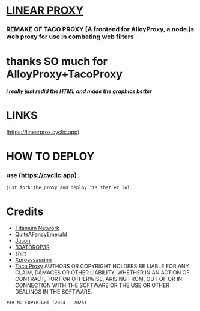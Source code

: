 # [LINEAR PROXY](https://github.com/HoiBoiPr0xies/Linear-Proxy/)
### REMAKE OF TACO PROXY [A frontend for AlloyProxy, a node.js web proxy for use in combating web filters

# thanks SO much for AlloyProxy+TacoProxy
##### i really just redid the HTML and made the graphics better

# LINKS
(https://linearprox.cyclic.app)

# HOW TO DEPLOY
### use (https://cyclic.app)

`just fork the proxy and deploy its that ez lol`


# Credits
- [Titanium Network](https://github.com/titaniumnetwork-dev)
- [QuiteAFancyEmerald](https://github.com/QuiteAFancyEmerald)
- [Jason](https://github.com/caracal-js)
- [B3ATDROP3R](https://github.com/B3ATDROP3R)
- [shirt](https://github.com/shirt-dev)
- [Xproassassinn](https://github.com/Xproassassinn)
- [Taco Proxy](https://github.com/Tacosheel/TacoProxy)
AUTHORS OR COPYRIGHT HOLDERS BE LIABLE FOR ANY CLAIM, DAMAGES OR OTHER
LIABILITY, WHETHER IN AN ACTION OF CONTRACT, TORT OR OTHERWISE, ARISING FROM,
OUT OF OR IN CONNECTION WITH THE SOFTWARE OR THE USE OR OTHER DEALINGS IN THE
SOFTWARE.
```
### NO COPYRIGHT (2024 - 2025)
